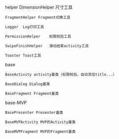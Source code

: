 helper
    DimensionHelper 尺寸工具

    FragmentHelper Fragment切换工具

    Logger  Log打印工具

    PermissionHelper    权限校验工具

    SwipeFinishHelper   滑动结束activity工具

    Toaster Toast工具


base

    BaseActivity activity基类（权限校验，自动添加title...）

    BaseDialog Dialog基类

    BaseFragment Fragment基类




base-MVP

    BasePresenter Presenter基类

    BaseMVPActivity MVP的Activity基类

    BaseMVPFragment MVP的Fragment基类